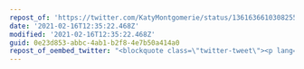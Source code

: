```yaml
---
repost_of: 'https://twitter.com/KatyMontgomerie/status/1361636610308255750'
date: '2021-02-16T12:35:22.468Z'
modified: '2021-02-16T12:35:22.468Z'
guid: 0e23d853-abbc-4ab1-b2f8-4e7b50a414a0
repost_of_oembed_twitter: "<blockquote class=\"twitter-tweet\"><p lang=\"en\" dir=\"ltr\">Spot the difference <a href=\"https://t.co/75UxcrFHQo\">pic.twitter.com/75UxcrFHQo</a></p>&mdash; Katy Montgomerie \U0001F997 (@KatyMontgomerie) <a href=\"https://twitter.com/KatyMontgomerie/status/1361636610308255750?ref_src=twsrc%5Etfw\">February 16, 2021</a></blockquote>\n<script async src=\"https://platform.twitter.com/widgets.js\" charset=\"utf-8\"></script>\n"
---
```

 
